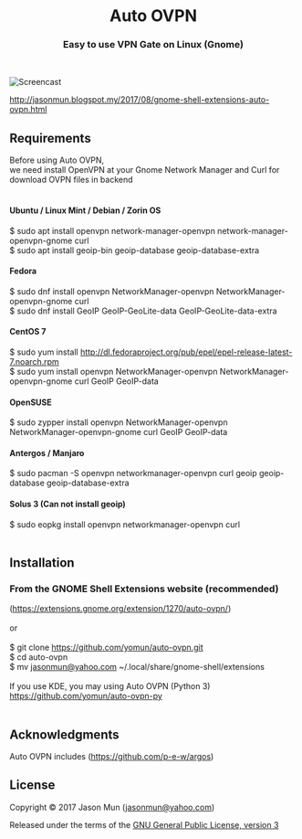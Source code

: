 <h1 align="center">Auto OVPN</h1>
<h3 align="center">Easy to use VPN Gate on Linux (Gnome)</h3>
<br>

![Screencast](https://extensions.gnome.org/extension-data/screenshots/screenshot_1270.png)

http://jasonmun.blogspot.my/2017/08/gnome-shell-extensions-auto-ovpn.html
<br>

## Requirements

Before using Auto OVPN, <br>
we need install OpenVPN at your Gnome Network Manager and Curl for download OVPN files in backend<br><br>

#### Ubuntu / Linux Mint / Debian / Zorin OS<br>
$ sudo apt install openvpn network-manager-openvpn network-manager-openvpn-gnome curl<br>
$ sudo apt install geoip-bin geoip-database geoip-database-extra
<br>
#### Fedora<br>
$ sudo dnf install openvpn NetworkManager-openvpn NetworkManager-openvpn-gnome curl<br>
$ sudo dnf install GeoIP GeoIP-GeoLite-data GeoIP-GeoLite-data-extra
<br>
#### CentOS 7<br>
$ sudo yum install http://dl.fedoraproject.org/pub/epel/epel-release-latest-7.noarch.rpm<br>
$ sudo yum install openvpn NetworkManager-openvpn NetworkManager-openvpn-gnome curl GeoIP GeoIP-data
<br>
#### OpenSUSE<br>
$ sudo zypper install openvpn NetworkManager-openvpn NetworkManager-openvpn-gnome curl GeoIP GeoIP-data
<br>
#### Antergos / Manjaro<br>
$ sudo pacman -S openvpn networkmanager-openvpn curl geoip geoip-database geoip-database-extra
<br>
#### Solus 3 (Can not install geoip)<br>
$ sudo eopkg install openvpn networkmanager-openvpn curl<br>
<br>
## Installation

### From the GNOME Shell Extensions website (recommended)
(https://extensions.gnome.org/extension/1270/auto-ovpn/)
<br><br>
or<br>
<br>
$ git clone https://github.com/yomun/auto-ovpn.git<br>
$ cd auto-ovpn<br>
$ mv jasonmun@yahoo.com ~/.local/share/gnome-shell/extensions<br>
<br>
If you use KDE, you may using Auto OVPN (Python 3)<br>
https://github.com/yomun/auto-ovpn-py<br>
<br>
## Acknowledgments

Auto OVPN includes (https://github.com/p-e-w/argos)

## License

Copyright &copy; 2017 Jason Mun (<jasonmun@yahoo.com>)

Released under the terms of the [GNU General Public License, version 3](https://gnu.org/licenses/gpl.html)
